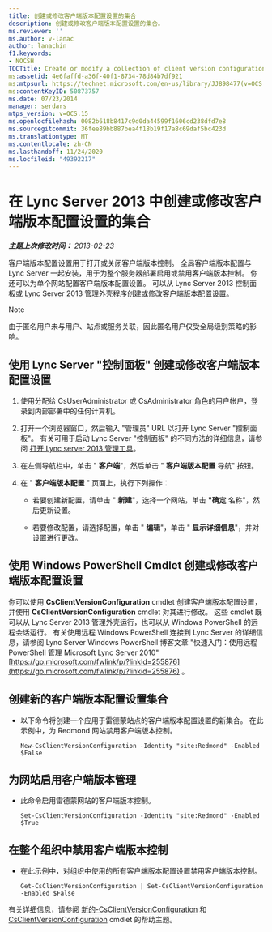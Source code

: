 ```yaml
---
title: 创建或修改客户端版本配置设置的集合
description: 创建或修改客户端版本配置设置的集合。
ms.reviewer: ''
ms.author: v-lanac
author: lanachin
f1.keywords:
- NOCSH
TOCTitle: Create or modify a collection of client version configuration settings
ms:assetid: 4e6faffd-a36f-40f1-8734-78d84b7df921
ms:mtpsurl: https://technet.microsoft.com/en-us/library/JJ898477(v=OCS.15)
ms:contentKeyID: 50873757
ms.date: 07/23/2014
manager: serdars
mtps_version: v=OCS.15
ms.openlocfilehash: 0082b618b8417c9d0da44599f1606cd238dfd7e8
ms.sourcegitcommit: 36fee89bb887bea4f18b19f17a8c69daf5bc423d
ms.translationtype: MT
ms.contentlocale: zh-CN
ms.lasthandoff: 11/24/2020
ms.locfileid: "49392217"
---
```

# <a name="create-or-modify-a-collection-of-client-version-configuration-settings-in-lync-server-2013"></a>在 Lync Server 2013 中创建或修改客户端版本配置设置的集合

<div data-xmlns="http://www.w3.org/1999/xhtml">

<div class="topic" data-xmlns="http://www.w3.org/1999/xhtml" data-msxsl="urn:schemas-microsoft-com:xslt" data-cs="https://msdn.microsoft.com/">

<div data-asp="https://msdn2.microsoft.com/asp">



</div>

<div id="mainSection">

<div id="mainBody">

<span> </span>

_**主题上次修改时间：** 2013-02-23_

客户端版本配置设置用于打开或关闭客户端版本控制。 全局客户端版本配置与 Lync Server 一起安装，用于为整个服务器部署启用或禁用客户端版本控制。 你还可以为单个网站配置客户端版本配置设置。 可以从 Lync Server 2013 控制面板或 Lync Server 2013 管理外壳程序创建或修改客户端版本配置设置。

<div>


> [!NOTE]
> 由于匿名用户未与用户、站点或服务关联，因此匿名用户仅受全局级别策略的影响。



</div>

<div>

## <a name="to-create-or-modify-client-version-configuration-settings-by-using-lync-server-control-panel"></a>使用 Lync Server "控制面板" 创建或修改客户端版本配置设置

1.  使用分配给 CsUserAdministrator 或 CsAdministrator 角色的用户帐户，登录到内部部署中的任何计算机。

2.  打开一个浏览器窗口，然后输入 "管理员" URL 以打开 Lync Server "控制面板"。 有关可用于启动 Lync Server "控制面板" 的不同方法的详细信息，请参阅 [打开 Lync server 2013 管理工具](lync-server-2013-open-lync-server-administrative-tools.md)。

3.  在左侧导航栏中，单击 " **客户端**"，然后单击 " **客户端版本配置** 导航" 按钮。

4.  在 " **客户端版本配置** " 页面上，执行下列操作：
    
      - 若要创建新配置，请单击 " **新建**"，选择一个网站，单击 **"确定** 名称"，然后更新设置。
    
      - 若要修改配置，请选择配置，单击 " **编辑**"，单击 " **显示详细信息**"，并对设置进行更改。

</div>

<div>

## <a name="creating-or-modifying-client-version-configuration-settings-by-using-windows-powershell-cmdlets"></a>使用 Windows PowerShell Cmdlet 创建或修改客户端版本配置设置

你可以使用 **CsClientVersionConfiguration** cmdlet 创建客户端版本配置设置，并使用 **CsClientVersionConfiguration** cmdlet 对其进行修改。 这些 cmdlet 既可以从 Lync Server 2013 管理外壳运行，也可以从 Windows PowerShell 的远程会话运行。 有关使用远程 Windows PowerShell 连接到 Lync Server 的详细信息，请参阅 Lync Server Windows PowerShell 博客文章 "快速入门：使用远程 PowerShell 管理 Microsoft Lync Server 2010" [https://go.microsoft.com/fwlink/p/?linkId=255876](https://go.microsoft.com/fwlink/p/?linkid=255876) 。

<div>

## <a name="to-create-a-new-collection-of-client-version-configuration-settings"></a>创建新的客户端版本配置设置集合

  - 以下命令将创建一个应用于雷德蒙站点的客户端版本配置设置的新集合。 在此示例中，为 Redmond 网站禁用客户端版本控制。
    
        New-CsClientVersionConfiguration -Identity "site:Redmond" -Enabled $False

</div>

<div>

## <a name="to-enable-client-versioning-for-a-site"></a>为网站启用客户端版本管理

  - 此命令启用雷德蒙网站的客户端版本控制。
    
        Set-CsClientVersionConfiguration -Identity "site:Redmond" -Enabled $True

</div>

<div>

## <a name="to-disable-client-versioning-throughout-the-organization"></a>在整个组织中禁用客户端版本控制

  - 在此示例中，对组织中使用的所有客户端版本配置设置禁用客户端版本控制。
    
        Get-CsClientVersionConfiguration | Set-CsClientVersionConfiguration  -Enabled $False

</div>

有关详细信息，请参阅 [新的-CsClientVersionConfiguration](https://technet.microsoft.com/library/Gg399029(v=OCS.15)) 和 [CsClientVersionConfiguration](https://technet.microsoft.com/library/Gg398623(v=OCS.15)) cmdlet 的帮助主题。

</div>

</div>

<span> </span>

</div>

</div>

</div>

